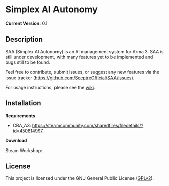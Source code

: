 # Simplex AI Autonomy

**Current Version:** 0.1 

## Description
SAA (Simplex AI Autonomy) is an AI management system for Arma 3.
SAA is still under development, with many features yet to be implemented and bugs still to be found.

Feel free to contribute, submit issues, or suggest any new features via the issue tracker (https://github.com/SceptreOfficial/SAA/issues).

For usage instructions, please see the [wiki](https://github.com/SceptreOfficial/SAA/wiki).

## Installation

**Requirements**

- CBA_A3: https://steamcommunity.com/sharedfiles/filedetails/?id=450814997

**Download**

Steam Workshop: 

## License

This project is licensed under the GNU General Public License ([GPLv2](../master/LICENSE)).
